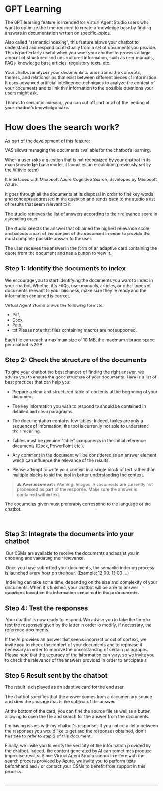 # GPT Learning

The GPT learning feature is intended for Virtual Agent Studio users who want to optimize the time required to create a knowledge base by finding answers in documentation written on specific topics.

Also called "semantic indexing", this feature allows your chatbot to understand and respond contextually from a set of documents you provide. This is particularly useful when you want your chatbot to process a large amount of structured and unstructured information, such as user manuals, FAQs, knowledge base articles, regulatory texts, etc.

Your chatbot analyzes your documents to understand the concepts, themes, and relationships that exist between different pieces of information. It uses advanced artificial intelligence techniques to analyze the content of your documents and to link this information to the possible questions your users might ask.

Thanks to semantic indexing, you can cut off part or all of the feeding of your chatbot's knowledge base.

# How does the search work?

As part of the development of this feature:

VAS allows managing the documents available for the chatbot's learning.

When a user asks a question that is not recognized by your chatbot in its main knowledge base model, it launches an escalation (previously set by the Witivio team)

It interfaces with Microsoft Azure Cognitive Search, developed by Microsoft Azure.

It goes through all the documents at its disposal in order to find key words and concepts addressed in the question and sends back to the studio a list of results that seem relevant to it

The studio retrieves the list of answers according to their relevance score in ascending order.

The studio selects the answer that obtained the highest relevance score and selects a part of the context of the document in order to provide the most complete possible answer to the user.

The user receives the answer in the form of an adaptive card containing the quote from the document and has a button to view it.

## Step 1: Identify the documents to index
We encourage you to start identifying the documents you want to index in your chatbot. Whether it's FAQs, user manuals, articles, or other types of documents relevant to your business, make sure they're ready and the information contained is correct.

Virtual Agent Studio allows the following formats:

- Pdf,
- Docx,
- Pptx,
- txt
Please note that files containing macros are not supported.

Each file can reach a maximum size of 10 MB, the maximum storage space per chatbot is 2GB.

## Step 2: Check the structure of the documents
To give your chatbot the best chances of finding the right answer, we advise you to ensure the good structure of your documents. Here is a list of best practices that can help you:

- Prepare a clear and structured table of contents at the beginning of your document

- The key information you wish to respond to should be contained in detailed and clear paragraphs.

- The documentation contains few tables. Indeed, tables are only a sequence of information, the tool is currently not able to understand their meaning.

- Tables must be genuine "table" components in the initial reference documents (Docx, PowerPoint etc.).

- Any comment in the document will be considered as an answer element which can influence the relevance of the results.

- Please attempt to write your content in a single block of text rather than multiple blocks to aid the tool in better understanding the context. 



>⚠️ **Avertissement :**  Warning: Images in documents are currently not processed as part of the response. Make sure the answer is contained within text.

The documents given must preferably correspond to the language of the chatbot.

 
## Step 3: Integrate the documents into your chatbot

 Our CSMs are available to receive the documents and assist you in choosing and validating their relevance.

 Once you have submitted your documents, the semantic indexing process is launched every hour on the hour. (Example: 12:00, 13:00 ...)

 Indexing can take some time, depending on the size and complexity of your documents. When it's finished, your chatbot will be able to answer questions based on the information contained in these documents.

## Step 4: Test the responses

 Your chatbot is now ready to respond. We advise you to take the time to test the responses given by the latter in order to modify, if necessary, the reference documents.

If the AI provides an answer that seems incorrect or out of context, we invite you to check the content of your documents and to rephrase if necessary in order to improve the understanding of certain paragraphs. Please note that the accuracy of the information can vary, so we invite you to check the relevance of the answers provided in order to anticipate s

## Step 5 Result sent by the chatbot
The result is displayed as an adaptive card for the end user.

The chatbot specifies that the answer comes from a documentary source and cites the passage that is the subject of the answer.

At the bottom of the card, you can find the source file as well as a button allowing to open the file and search for the answer from the documents.

I'm having issues with my chatbot's responses
If you notice a delta between the responses you would like to get and the responses obtained, don't hesitate to refer to step 2 of this document.

Finally, we invite you to verify the veracity of the information provided by the chatbot. Indeed, the content generated by AI can sometimes produce imprecise results. Since Virtual Agent Studio cannot interfere with the search process provided by Azure, we invite you to perform tests beforehand and / or contact your CSMs to benefit from support in this process.



#
---

<Hubspot />
<Clarity />
<GoogleAnalytics />
